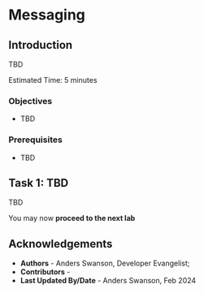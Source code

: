 # Messaging

## Introduction

TBD

Estimated Time: 5 minutes

### Objectives

- TBD

### Prerequisites

- TBD

## **Task 1:** TBD

TBD

You may now **proceed to the next lab**

## Acknowledgements

- **Authors** - Anders Swanson, Developer Evangelist;
- **Contributors** - 
- **Last Updated By/Date** - Anders Swanson, Feb 2024

